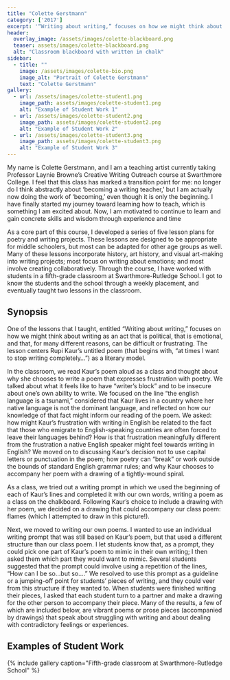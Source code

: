```yaml
---
title: "Colette Gerstmann"
category: ['2017']
excerpt: '“Writing about writing,” focuses on how we might think about writing as an act that is political, that is emotional, and that, for many different reasons, can be difficult or frustrating.'
header:
  overlay_image: /assets/images/colette-blackboard.png
  teaser: assets/images/colette-blackboard.png
  alt: "Classroom blackboard with written in chalk"
sidebar:
  - title: ""
    image: /assets/images/colette-bio.png
    image_alt: "Portrait of Colette Gerstmann"
    text: "Colette Gerstmann"
gallery:
  - url: /assets/images/colette-student1.png
    image_path: assets/images/colette-student1.png
    alt: "Example of Student Work 1"
  - url: /assets/images/colette-student2.png
    image_path: assets/images/colette-student2.png
    alt: "Example of Student Work 2"
  - url: /assets/images/colette-student3.png
    image_path: assets/images/colette-student3.png
    alt: "Example of Student Work 3"
---
```

My name is Colette Gerstmann, and I am a teaching artist currently taking Professor Laynie Browne’s Creative Writing Outreach course at Swarthmore College. I feel that this class has marked a transition point for me: no longer do I think abstractly about ‘becoming a writing teacher,’ but I am actually now doing the work of ‘becoming,’ even though it is only the beginning. I have finally started my journey toward learning how to teach, which is something I am excited about. Now, I am motivated to continue to learn and gain concrete skills and wisdom through experience and time

As a core part of this course, I developed a series of five lesson plans for poetry and writing projects. These lessons are designed to be appropriate for middle schoolers, but most can be adapted for other age groups as well. Many of these lessons incorporate history, art history, and visual art-making into writing projects; most focus on writing about emotions; and most involve creating collaboratively. Through the course, I have worked with students in a fifth-grade classroom at Swarthmore-Rutledge School. I got to know the students and the school through a weekly placement, and eventually taught two lessons in the classroom. 

## Synopsis

One of the lessons that I taught, entitled “Writing about writing,” focuses on how we might think about writing as an act that is political, that is emotional, and that, for many different reasons, can be difficult or frustrating. The lesson centers Rupi Kaur’s untitled poem (that begins with, “at times I want to stop writing completely…”) as a literary model. 

In the classroom, we read Kaur’s poem aloud as a class and thought about why she chooses to write a poem that expresses frustration with poetry. We talked about what it feels like to have “writer’s block” and to be insecure about one’s own ability to write. We focused on the line “the english language is a tsunami,” considered that Kaur lives in a country where her native language is not the dominant language, and reflected on how our knowledge of that fact might inform our reading of the poem. We asked: how might Kaur’s frustration with writing in English be related to the fact that those who emigrate to English-speaking countries are often forced to leave their languages behind? How is that frustration meaningfully different from the frustration a native English speaker might feel towards writing in English? We moved on to discussing Kaur’s decision not to use capital letters or punctuation in the poem; how poetry can “break” or work outside the bounds of standard English grammar rules; and why Kaur chooses to accompany her poem with a drawing of a tightly-wound spiral.

As a class, we tried out a writing prompt in which we used the beginning of each of Kaur’s lines and completed it with our own words, writing a poem as a class on the chalkboard. Following Kaur’s choice to include a drawing with her poem, we decided on a drawing that could accompany our class poem: flames (which I attempted to draw in this picture!).

Next, we moved to writing our own poems. I wanted to use an individual writing prompt that was still based on Kaur’s poem, but that used a different structure than our class poem. I let students know that, as a prompt, they could pick one part of Kaur’s poem to mimic in their own writing; I then asked them which part they would want to mimic. Several students suggested that the prompt could involve using a repetition of the lines, “How can I be so…but so….” We resolved to use this prompt as a guideline or a jumping-off point for students’ pieces of writing, and they could veer from this structure if they wanted to. When students were finished writing their pieces, I asked that each student turn to a partner and make a drawing for the other person to accompany their piece. Many of the results, a few of which are included below, are vibrant poems or prose pieces (accompanied by drawings) that speak about struggling with writing and about dealing with contradictory feelings or experiences.

## Examples of Student Work

{% include gallery caption="Fifth-grade classroom at Swarthmore-Rutledge School" %}